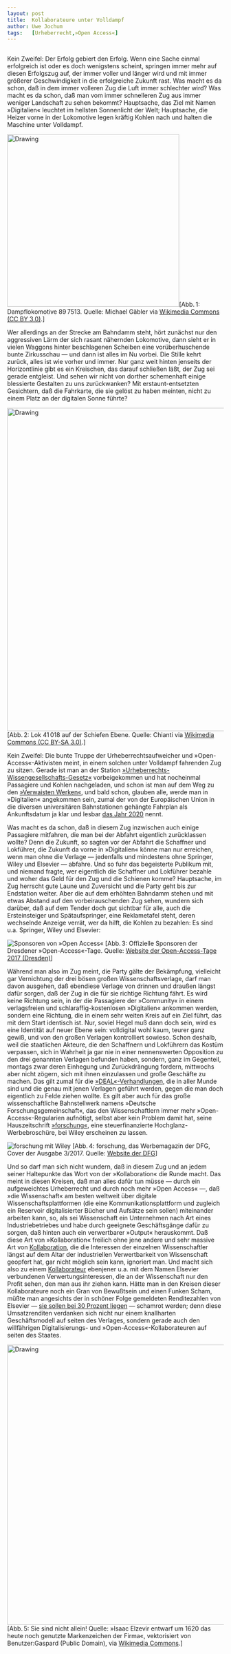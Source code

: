 ```yaml
---
layout:	post
title:	Kollaborateure unter Volldampf
author:	Uwe Jochum
tags:   [Urheberrecht,»Open Access«]
---
```


<img src="http://vg08.met.vgwort.de/na/dd8981eb6bd14dda948d647b8430be5e" width="1" height="1" alt="">

Kein Zweifel: Der Erfolg gebiert den Erfolg. Wenn eine Sache
einmal erfolgreich ist oder es doch wenigstens scheint, springen
immer mehr auf diesen Erfolgszug auf, der immer voller und länger
wird und mit immer größerer Geschwindigkeit in die erfolgreiche
Zukunft rast. Was macht es da schon, daß in dem immer volleren
Zug die Luft immer schlechter wird? Was macht es da schon, daß
man vom immer schnelleren Zug aus immer weniger Landschaft zu
sehen bekommt? Hauptsache, das Ziel mit Namen »Digitalien«
leuchtet im hellsten Sonnenlicht der Welt; Hauptsache, die Heizer
vorne in der Lokomotive legen kräftig Kohlen nach und halten die
Maschine unter Volldampf.

<img
src="https://upload.wikimedia.org/wikipedia/commons/f/f9/Dampflokomotive_897513.jpg"
alt="Drawing" style="width: 400px;"/>[Abb.&thinsp;1:
Dampflokomotive 89&thinsp;7513. Quelle: Michael Gäbler via
[Wikimedia Commons (CC BY
3.0)](https://commons.wikimedia.org/wiki/File%3ADampflokomotive_897513.jpg).]

Wer allerdings an der Strecke am Bahndamm steht, hört zunächst
nur den aggressiven Lärm der sich rasant nähernden Lokomotive,
dann sieht er in vielen Waggons hinter beschlagenen Scheiben eine
vorüberhuschende bunte Zirkusschau — und dann ist alles im Nu
vorbei. Die Stille kehrt zurück, alles ist wie vorher und
immer. Nur ganz weit hinten jenseits der Horizontlinie gibt es
ein Kreischen, das darauf schließen läßt, der Zug sei gerade
entgleist. Und sehen wir nicht von dorther schemenhaft einige
blessierte Gestalten zu uns zurückwanken?  Mit
erstaunt-entsetzten Gesichtern, daß die Fahrkarte, die sie gelöst
zu haben meinten, nicht zu einem Platz an der digitalen Sonne
führte?

<img
src="https://upload.wikimedia.org/wikipedia/commons/e/e7/41018_Schiefe_Ebene_Nov_5_2016.png"
alt="Drawing" style="width: 750px;"/>[Abb.&thinsp;2: Lok
41&thinsp;018 auf der Schiefen Ebene. Quelle: Chianti via
[Wikimedia Commons (CC BY-SA
3.0)](https://commons.wikimedia.org/wiki/File%3A41018_Schiefe_Ebene_Nov_5_2016.png).]

Kein Zweifel: Die bunte Truppe der Urheberrechtsaufweicher und
»Open-Access«-Aktivisten meint, in einem solchen unter Volldampf
fahrenden Zug zu sitzen. Gerade ist man an der Station
[»Urheberrechts-Wissengesellschafts-Gesetz«](https://uwejochum.github.io/5artikel/2017/07/14/wie-sie-sich-freuen/)
vorbeigekommen und hat nocheinmal Passagiere und Kohlen
nachgeladen, und schon ist man auf dem Weg zu den [»Verwaisten
Werken«](https://uwejochum.github.io/5artikel/2017/11/05/witwen-verwaiste/),
und bald schon, glauben alle, werde man in »Digitalien«
angekommen sein, zumal der von der Europäischen Union in die
diversen universitären Bahnstationen gehängte Fahrplan als
Ankunftsdatum ja klar und lesbar [das Jahr
2020](https://ec.europa.eu/digital-single-market/en/europe-2020-strategy)
nennt.

Was macht es da schon, daß in diesem Zug inzwischen auch einige
Passagiere mitfahren, die man bei der Abfahrt eigentlich
zurücklassen wollte? Denn die Zukunft, so sagten vor der Abfahrt
die Schaffner und Lokführer, die Zukunft da vorne in »Digitalien«
könne man nur erreichen, wenn man ohne die Verlage — jedenfalls
und mindestens ohne Springer, Wiley und Elsevier — abfahre. Und
so fuhr das begeisterte Publikum mit, und niemand fragte, wer
eigentlich die Schaffner und Lokführer bezahle und woher das Geld
für den Zug und die Schienen komme? Hauptsache, im Zug herrscht
gute Laune und Zuversicht und die Party geht bis zur Endstation
weiter. Aber die auf dem erhöhten Bahndamm stehen und mit etwas
Abstand auf den vorbeirauschenden Zug sehen, wundern sich
darüber, daß auf dem Tender doch gut sichtbar für alle, auch die
Ersteinsteiger und Spätaufspringer, eine Reklametafel steht,
deren wechselnde Anzeige verrät, wer da hilft, die Kohlen zu
bezahlen: Es sind u.a. Springer, Wiley und Elsevier:

![Sponsoren von »Open
Access«](/5artikel/material/open-access-tage-2017-dresden-sponsoren.png
"Offizielle Sponsoren von »Open Access«") [Abb.&thinsp;3:
Offizielle Sponsoren der Dresdener »Open-Access«-Tage. Quelle:
[Website der Open-Access-Tage 2017
(Dresden)](https://open-access.net/community/open-access-tage/open-access-tage-2017-dresden/)]

Während man also im Zug meint, die Party gälte der Bekämpfung,
vielleicht gar Vernichtung der drei bösen großen
Wissenschaftsverlage, darf man davon ausgehen, daß ebendiese
Verlage von drinnen und draußen längst dafür sorgen, daß der Zug
in die für sie richtige Richtung fährt. Es wird keine Richtung
sein, in der die Passagiere der »Community« in einem
verlagsfreien und schlaraffig-kostenlosen »Digitalien« ankommen
werden, sondern eine Richtung, die in einem sehr weiten Kreis auf
ein Ziel führt, das mit dem Start identisch ist. Nur, soviel
Hegel muß dann doch sein, wird es eine Identität auf neuer Ebene
sein: volldigital wohl kaum, teurer ganz gewiß, und von den
großen Verlagen kontrolliert sowieso. Schon deshalb, weil die
staatlichen Akteure, die den Schaffnern und Lokführern das Kostüm
verpassen, sich in Wahrheit ja gar nie in einer nennenswerten
Opposition zu den drei genannten Verlagen befunden haben,
sondern, ganz im Gegenteil, montags zwar deren Einhegung und
Zurückdrängung fordern, mittwochs aber nicht zögern, sich mit
ihnen einzulassen und große Geschäfte zu machen. Das gilt zumal
für die
[»DEAL«-Verhandlungen](https://www.projekt-deal.de/aktuelles/),
die in aller Munde sind und die genau mit jenen Verlagen geführt
werden, gegen die man doch eigentlich zu Felde ziehen wollte. Es
gilt aber auch für das große wissenschaftliche Bahnstellwerk
namens »Deutsche Forschungsgemeinschaft«, das den
Wissenschaftlern immer mehr »Open-Access«-Regularien aufnötigt,
selbst aber kein Problem damit hat, seine Hauszeitschrift
[»forschung«](http://www.dfg.de/dfg_magazin/index.jsp), eine
steuerfinanzierte Hochglanz-Werbebroschüre, bei Wiley erscheinen
zu lassen.

![forschung mit
Wiley](/5artikel/material/forschung-magazin-dfg-2017-03-cover.png
"forschung mit Wiley") [Abb.&thinsp;4: forschung, das
Werbemagazin der DFG, Cover der Ausgabe 3/2017. Quelle: [Website
der
DFG](http://www.dfg.de/download/pdf/dfg_magazin/wissenschaft_oeffentlichkeit/forschung_magazin/2017/forschung_2017_03.pdf)]


Und so darf man sich nicht wundern, daß in diesem Zug und an
jedem seiner Haltepunkte das Wort von der »Kollaboration« die
Runde macht. Das meint in diesen Kreisen, daß man alles dafür tun
müsse — durch ein aufgeweichtes Urheberrecht und durch noch mehr
»Open Access« —, daß »die Wissenschaft« am besten weltweit über
digitale Wissenschaftsplattformen (die eine
Kommunikationsplattform und zugleich ein Reservoir
digitalisierter Bücher und Aufsätze sein sollen) miteinander
arbeiten kann, so, als sei Wissenschaft ein Unternehmen nach Art
eines Industriebetriebes und habe durch geeignete Geschäftsgänge
dafür zu sorgen, daß hinten auch ein verwertbarer »Output«
herauskommt. Daß diese Art von »Kollaboration« freilich ohne jene
andere und sehr massive Art von
[Kollaboration](https://de.wikipedia.org/wiki/Kollaboration), die
die Interessen der einzelnen Wissenschaftler längst auf dem Altar
der industriellen Verwertbarkeit von Wissenschaft geopfert hat,
gar nicht möglich sein kann, ignoriert man. Und macht sich also
zu einem
[Kollaborateur](https://de.wikipedia.org/wiki/Kollaboration#Der_Begriff_.E2.80.9EKollaborateur.E2.80.9C)
ebenjener u.a. mit dem Namen Elsevier verbundenen
Verwertungsinteressen, die an der Wissenschaft nur den Profit
sehen, den man aus ihr ziehen kann. Hätte man in den Kreisen
dieser Kollaborateure noch ein Gran von Bewußtsein und einen
Funken Scham, müßte man angesichts der in schöner Folge
gemeldeten Renditezahlen von Elsevier — [sie sollen bei 30
Prozent
liegen](https://de.wikipedia.org/wiki/Elsevier#Preisgestaltung) —
schamrot werden; denn diese Umsatzrenditen verdanken sich nicht
nur einem knallharten Geschäftsmodell auf seiten des Verlages,
sondern gerade auch den willfährigen Digitalisierungs- und
»Open-Access«-Kollaborateuren auf seiten des Staates.

<img
src="https://upload.wikimedia.org/wikipedia/commons/e/e7/Elsevier.svg"
alt="Drawing" style="width: 650px;"/>[Abb.&thinsp;5: Sie sind
nicht allein! Quelle: »Isaac Elzevir entwarf um 1620 das heute
noch genutzte Markenzeichen der Firma«, vektorisiert von
Benutzer:Gaspard (Public Domain), via [Wikimedia
Commons](https://commons.wikimedia.org/wiki/File%3AElsevier.svg).]
